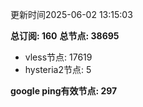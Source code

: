 更新时间2025-06-02 13:15:03

**总订阅: 160**
**总节点: 38695**
- vless节点: 17619
- hysteria2节点: 5

**google ping有效节点: 297**

